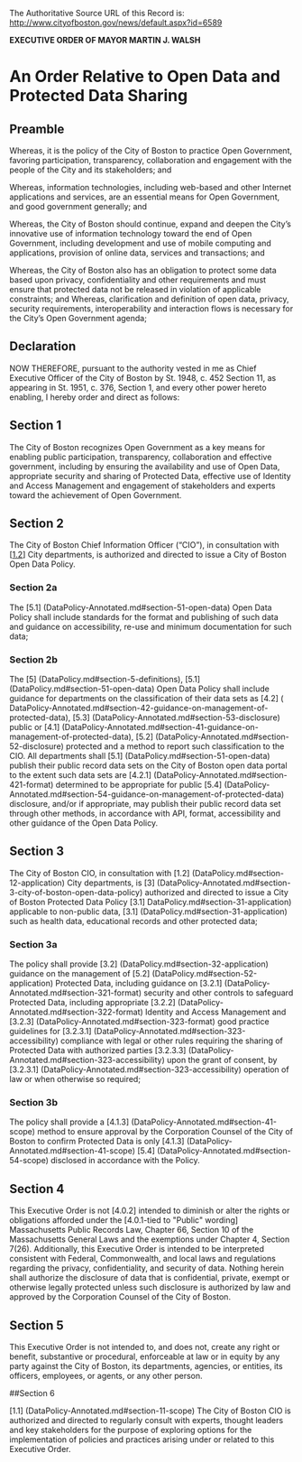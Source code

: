 The Authoritative Source URL of this Record is: http://www.cityofboston.gov/news/default.aspx?id=6589

**EXECUTIVE ORDER OF MAYOR MARTIN J. WALSH**

# An Order Relative to Open Data and Protected Data Sharing

## Preamble

Whereas, it is the policy of the City of Boston to practice Open Government, favoring participation, transparency, collaboration and engagement with the people of the City and its stakeholders; and

Whereas, information technologies, including web-based and other Internet applications and services, are an essential means for Open Government, and good government generally; and

Whereas, the City of Boston should continue, expand and deepen the City’s innovative use of information technology toward the end of Open Government, including development and use of mobile computing and applications, provision of online data, services and transactions; and

Whereas, the City of Boston also has an obligation to protect some data based upon privacy, confidentiality and other requirements and must ensure that protected data not be released in violation of applicable constraints; and
Whereas, clarification and definition of open data, privacy, security requirements, interoperability and interaction flows is necessary for the City’s Open Government agenda;

## Declaration 

NOW THEREFORE, pursuant to the authority vested in me as Chief Executive Officer of the City of Boston by St. 1948, c. 452 Section 11, as appearing in St. 1951, c. 376, Section 1, and every other power hereto enabling, I hereby order and direct as follows:

## Section 1

The City of Boston recognizes Open Government as a key means for enabling public participation, transparency, collaboration and effective government, including by ensuring the availability and use of Open Data, appropriate security and sharing of Protected Data, effective use of Identity and Access Management and engagement of stakeholders and experts toward the achievement of Open Government.

## Section 2

The City of Boston Chief Information Officer (“CIO”), in consultation with [[1.2](DataPolicy-Annotated.md#section-12-application)] City departments, is authorized and directed to issue a City of Boston Open Data Policy.

### Section 2a

The [5.1] (DataPolicy-Annotated.md#section-51-open-data)  Open Data Policy shall include standards for the format and publishing of such data and guidance on accessibility, re-use and minimum documentation for such data;  

### Section 2b

The [5] (DataPolicy.md#section-5-definitions), [5.1] (DataPolicy.md#section-51-open-data) Open Data Policy shall include guidance for departments on the classification of their data sets as [4.2] ( DataPolicy-Annotated.md#section-42-guidance-on-management-of-protected-data), [5.3] (DataPolicy-Annotated.md#section-53-disclosure) public or [4.1] (DataPolicy-Annotated.md#section-41-guidance-on-management-of-protected-data), [5.2]  (DataPolicy-Annotated.md#section-52-disclosure) protected and a method to report such classification to the CIO.  All departments shall [5.1] (DataPolicy.md#section-51-open-data) publish their public record data sets on the City of Boston open data portal to the extent such data sets are [4.2.1] (DataPolicy-Annotated.md#section-421-format) determined to be appropriate for public [5.4] (DataPolicy-Annotated.md#section-54-guidance-on-management-of-protected-data) disclosure, and/or if appropriate, may publish their public record data set through other methods, in accordance with API, format, accessibility and other guidance of the Open Data Policy.

## Section 3

The City of Boston CIO, in consultation with [1.2] (DataPolicy.md#section-12-application) City departments, is [3] (DataPolicy-Annotated.md#section-3-city-of-boston-open-data-policy) authorized and directed to issue a City of Boston  Protected Data Policy [3.1] DataPolicy.md#section-31-application) applicable to non-public data, [3.1] (DataPolicy.md#section-31-application) such as health data, educational records and other protected data; 

### Section 3a

The policy shall provide [3.2] (DataPolicy.md#section-32-application) guidance on the management of [5.2] (DataPolicy.md#section-52-application) Protected Data, including guidance on [3.2.1] (DataPolicy-Annotated.md#section-321-format) security and other controls to safeguard Protected Data, including appropriate [3.2.2] (DataPolicy-Annotated.md#section-322-format) Identity and Access Management and [3.2.3] (DataPolicy-Annotated.md#section-323-format) good practice guidelines for [3.2.3.1] (DataPolicy-Annotated.md#section-323-accessibility) compliance with legal or other rules requiring the sharing of Protected Data with authorized parties [3.2.3.3] (DataPolicy-Annotated.md#section-323-accessibility) upon the grant of consent, by [3.2.3.1] (DataPolicy-Annotated.md#section-323-accessibility) operation of law or when otherwise so required;

### Section 3b

The policy shall provide a [4.1.3] (DataPolicy-Annotated.md#section-41-scope) method to ensure approval by the Corporation Counsel of the City of Boston to confirm Protected Data is only [4.1.3] (DataPolicy-Annotated.md#section-41-scope) [5.4] (DataPolicy-Annotated.md#section-54-scope) disclosed in accordance with the Policy.

## Section 4

This Executive Order is not [4.0.2] intended to diminish or alter the rights or obligations afforded under the [4.0.1-tied to "Public" wording] Massachusetts Public Records Law, Chapter 66, Section 10 of the Massachusetts General Laws and the exemptions under Chapter 4, Section 7(26).  Additionally, this Executive Order is intended to be interpreted consistent with Federal, Commonwealth, and local laws and regulations regarding the privacy, confidentiality, and security of data.  Nothing herein shall authorize the disclosure of data that is confidential, private, exempt or otherwise legally protected unless such disclosure is authorized by law and approved by the Corporation Counsel of the City of Boston.

## Section 5

This Executive Order is not intended to, and does not, create any right or benefit, substantive or procedural, enforceable at law or in equity by any party against the City of Boston, its departments, agencies, or entities, its officers, employees, or agents, or any other person.

##Section 6 

[1.1] (DataPolicy-Annotated.md#section-11-scope) The City of Boston CIO is authorized and directed to regularly consult with experts, thought leaders and key stakeholders for the purpose of exploring options for the implementation of policies and practices arising under or related to this Executive Order.
